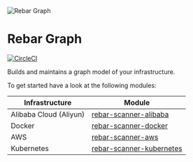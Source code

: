 ![Rebar Graph](https://raw.githubusercontent.com/rebar-cloud/rebar-graph/master/docs/img/readme-logo.png)

# Rebar Graph

[![CircleCI](https://circleci.com/gh/rebar-cloud/rebar-graph.svg?style=svg)](https://circleci.com/gh/rebar-cloud/rebar-graph)

Builds and maintains a graph model of your infrastructure.

To get started have a look at the following modules:

| Infrastructure | Module |
|----|----|
| Alibaba Cloud (Aliyun) | [rebar-scanner-alibaba](https://github.com/rebar-cloud/rebar-graph/blob/master/rebar-scanner-alibaba/README.md)|
| Docker | [rebar-scanner-docker](https://github.com/rebar-cloud/rebar-graph/blob/master/rebar-scanner-docker/README.md)|
| AWS | [rebar-scanner-aws](https://github.com/rebar-cloud/rebar-graph/blob/master/rebar-scanner-aws/README.md)|
| Kubernetes | [rebar-scanner-kubernetes](https://github.com/rebar-cloud/rebar-graph/blob/master/rebar-scanner-kubernetes/README.md)|

